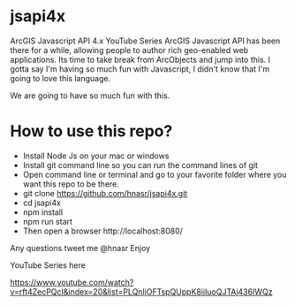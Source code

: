 # jsapi4x
ArcGIS Javascript API 4.x YouTube Series
ArcGIS Javascript API has been there for a while, allowing people to author rich geo-enabled web applications. Its time to take break from ArcObjects and jump into this. I gotta say I'm having so much fun with Javascript, I didn't know that I'm going to love this language.


We are going to have so much fun with this.

# How to use this repo?
* Install Node Js on your mac or windows
* Install git command line so you can run the command lines of git
* Open command line or terminal and go to your favorite folder where you want this repo to be there.
* git clone https://github.com/hnasr/jsapi4x.git
* cd jsapi4x
* npm install
* npm run start
* Then open a browser http://localhost:8080/

Any questions tweet me @hnasr
Enjoy

YouTube Series here

https://www.youtube.com/watch?v=rft4ZecPQcI&index=20&list=PLQnljOFTspQUppK8iiIuoQJTAj436IWQz
